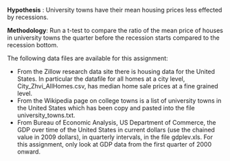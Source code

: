 

__Hypothesis__ : University towns have their mean housing prices less effected by recessions. 

__Methodology__: Run a t-test to compare the ratio of the mean price of houses in university towns the quarter before the recession starts compared to the recession bottom. 


The following data files are available for this assignment:

* From the Zillow research data site there is housing data for the United States. In particular the datafile for all homes at a city level, City_Zhvi_AllHomes.csv, has median home sale prices at a fine grained level.
* From the Wikipedia page on college towns is a list of university towns in the United States which has been copy and pasted into the file university_towns.txt.
* From Bureau of Economic Analysis, US Department of Commerce, the GDP over time of the United States in current dollars (use the chained value in 2009 dollars), in quarterly intervals, in the file gdplev.xls. For this assignment, only look at GDP data from the first quarter of 2000 onward.
